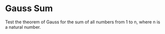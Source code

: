 # Gauss Sum

Test the theorem of Gauss for the sum of all numbers from 1 to n, where n is a natural number.